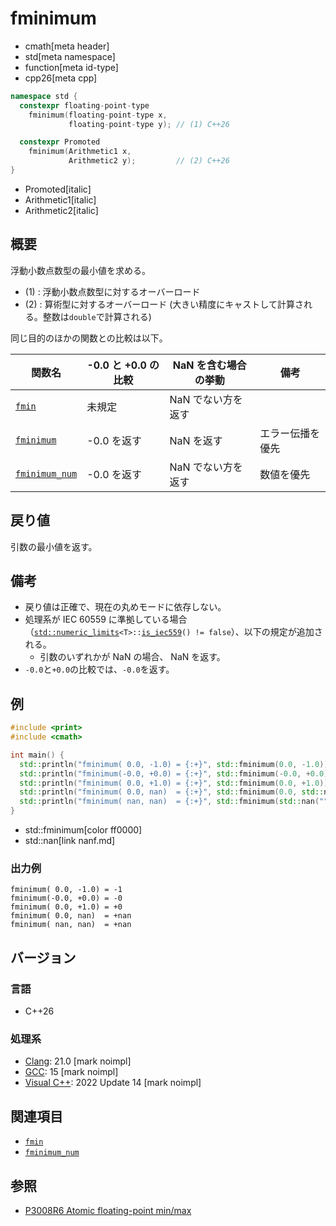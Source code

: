 # fminimum
* cmath[meta header]
* std[meta namespace]
* function[meta id-type]
* cpp26[meta cpp]

```cpp
namespace std {
  constexpr floating-point-type
    fminimum(floating-point-type x,
             floating-point-type y); // (1) C++26

  constexpr Promoted
    fminimum(Arithmetic1 x,
             Arithmetic2 y);         // (2) C++26
}
```
* Promoted[italic]
* Arithmetic1[italic]
* Arithmetic2[italic]

## 概要
浮動小数点数型の最小値を求める。

- (1) : 浮動小数点数型に対するオーバーロード
- (2) : 算術型に対するオーバーロード (大きい精度にキャストして計算される。整数は`double`で計算される)


同じ目的のほかの関数との比較は以下。

| 関数名 | -0.0 と +0.0 の比較 | NaN を含む場合の挙動 | 備考 |
|---|---|---|---|
| [`fmin`](fmin.md)                 | 未規定      | NaN でない方を返す | |
| [`fminimum`](fminimum.md)         | -0.0 を返す | NaN を返す | エラー伝播を優先 |
| [`fminimum_num`](fmaximum_num.md) | -0.0 を返す | NaN でない方を返す | 数値を優先 |


## 戻り値
引数の最小値を返す。


## 備考
- 戻り値は正確で、現在の丸めモードに依存しない。
- 処理系が IEC 60559 に準拠している場合（[`std::numeric_limits`](../limits/numeric_limits.md)`<T>::`[`is_iec559`](../limits/numeric_limits/is_iec559.md)`() != false`）、以下の規定が追加される。
    - 引数のいずれかが NaN の場合、 NaN を返す。
- `-0.0`と`+0.0`の比較では、`-0.0`を返す。


## 例
```cpp example
#include <print>
#include <cmath>

int main() {
  std::println("fminimum( 0.0, -1.0) = {:+}", std::fminimum(0.0, -1.0));
  std::println("fminimum(-0.0, +0.0) = {:+}", std::fminimum(-0.0, +0.0));
  std::println("fminimum( 0.0, +1.0) = {:+}", std::fminimum(0.0, +1.0));
  std::println("fminimum( 0.0, nan)  = {:+}", std::fminimum(0.0, std::nan("")));
  std::println("fminimum( nan, nan)  = {:+}", std::fminimum(std::nan(""), std::nan("")));
}
```
* std::fminimum[color ff0000]
* std::nan[link nanf.md]

### 出力例
```
fminimum( 0.0, -1.0) = -1
fminimum(-0.0, +0.0) = -0
fminimum( 0.0, +1.0) = +0
fminimum( 0.0, nan)  = +nan
fminimum( nan, nan)  = +nan
```

## バージョン
### 言語
- C++26

### 処理系
- [Clang](/implementation.md#clang): 21.0 [mark noimpl]
- [GCC](/implementation.md#gcc): 15 [mark noimpl]
- [Visual C++](/implementation.md#visual_cpp): 2022 Update 14 [mark noimpl]


## 関連項目
- [`fmin`](fmin.md)
- [`fminimum_num`](fminimum_num.md)


## 参照
- [P3008R6 Atomic floating-point min/max](https://open-std.org/jtc1/sc22/wg21/docs/papers/2025/p3008r6.html)